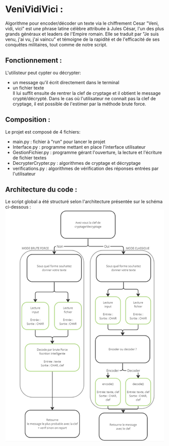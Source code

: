 # VeniVidiVici :
Algorithme pour encoder/décoder un texte via le chiffrement Cesar
"Veni, vidi, vici" est une phrase latine célèbre attribuée à Jules César, l'un des plus grands généraux et leaders de l'Empire romain. Elle se traduit par "Je suis venu, j'ai vu, j'ai vaincu" et témoigne de la rapidité et de l'efficacité de ses conquêtes militaires, tout comme de notre script.

## Fonctionnement :
L'utilisteur peut cypter ou décrypter:
- un message qu'il écrit directement dans le terminal 
- un fichier texte  
Il lui suffit ensuite de rentrer la clef de cryptage et il obtient le message crypté/décrypté.
Dans le cas où l'utilisateur ne connait pas la clef de cryptage, il est possible de l'estimer par la méthode brute force.

## Composition :
Le projet est composé de 4 fichiers:
- main.py : fichier à "run" pour lancer le projet
- Interface.py : programme mettant en place l'interface utilisateur 
- GestionFichier.py : programme gérant l'ouverture, la lecture  et l'écriture de fichier textes
- DecrypterCrypter.py : algorithmes de cryptage et décryptage
- verifications.py : algorithmes de vérification des réponses entrées par l'utilisateur

## Architecture du code :
Le script global a été structuré selon l'architecture présentée sur le schéma ci-dessous :
![Architecture code](architecture_code.png) 
